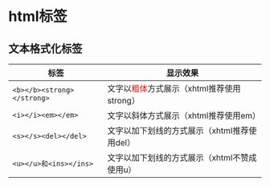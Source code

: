 # html标签

## 文本格式化标签


标签 | 显示效果 | 
---------|----------|
 `<b></b><strong></strong>` | 文字以<font color="red">粗体</font>方式展示（xhtml推荐使用strong） | 
 `<i></i><em></em>` | 文字以斜体方式展示（xhtml推荐使用em） | 
 `<s></s><del></del>` | 文字以加下划线的方式展示（xhtml推荐使用del） | 
 `<u></u>和<ins></ins>` | 文字以加下划线的方式展示（xhtml不赞成使用u）